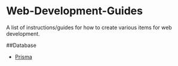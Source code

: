 # Web-Development-Guides
A list of instructions/guides for how to create various items for web development.

##Database
 - [Prisma](Database/Prisma)
